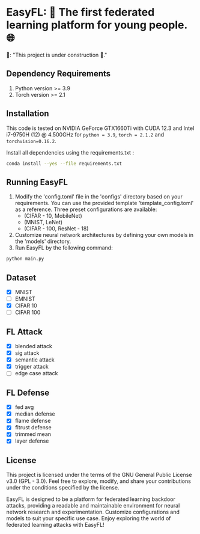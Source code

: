 # EasyFL: 🚀 The first federated learning platform for young people. 🌐

👷: "This project is under construction 🚧."

## Dependency Requirements
1. Python version >= 3.9
2. Torch version >= 2.1

## Installation 
This code is tested on NVIDIA GeForce GTX1660Ti with CUDA 12.3 and 
Intel i7-9750H (12) @ 4.500GHz for `python = 3.9`, `torch = 2.1.2` and
`torchvision=0.16.2`. 

Install all dependencies using the requirements.txt :

```bash
conda install --yes --file requirements.txt
```

## Running EasyFL
1. Modify the 'config.toml' file in the 'configs' directory based on your requirements. You can use the provided template 'template_config.toml' as a reference. Three preset configurations are available:
    - (CIFAR - 10, MobileNet)
    - (MNIST, LeNet)
    - (CIFAR - 100, ResNet - 18)
2. Customize neural network architectures by defining your own models in the 'models' directory.
3. Run EasyFL by the following command:
```bash
python main.py
```
## Dataset
- [X] MNIST
- [ ] EMNIST
- [X] CIFAR 10
- [ ] CIFAR 100

## FL Attack

- [X] blended attack
- [X] sig attack
- [X] semantic attack
- [X] trigger attack
- [ ] edge case attack

## FL Defense

- [X] fed avg
- [X] median defense
- [X] flame defense
- [X] fltrust defense
- [X] trimmed mean
- [X] layer defense

## License

This project is licensed under the terms of the GNU General Public License v3.0 (GPL - 3.0). Feel free to explore, modify, and share your contributions under the conditions specified by the license.

EasyFL is designed to be a platform for federated learning backdoor attacks, providing a readable and maintainable environment for neural network research and experimentation. Customize configurations and models to suit your specific use case. Enjoy exploring the world of federated learning attacks with EasyFL!
